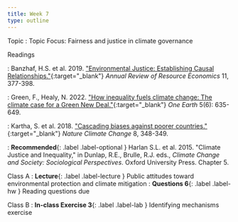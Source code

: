```yaml
---
title: Week 7
type: outline
---
```


Topic
: Topic Focus: Fairness and justice in climate governance

Readings

: Banzhaf, H.S. et al. 2019. ["Environmental Justice: Establishing Causal Relationships."](https://doi.org/10.1146/annurev-resource-100518-094131){:target="_blank"} _Annual Review of Resource Economics_ 11, 377-398.

: Green, F., Healy, N. 2022. ["How inequality fuels climate change: The climate case for a Green New Deal."](https://doi.org/10.1016/j.oneear.2022.05.005){:target="_blank"} _One Earth_ 5(6): 635-649.

: Kartha, S. et al. 2018. ["Cascading biases against poorer countries."](https://doi.org/10.1038/s41558-018-0152-7){:target="_blank"} _Nature Climate Change_ 8, 348-349.

: **Recommended**{: .label .label-optional } Harlan S.L. et al. 2015. "Climate Justice and Inequality," in Dunlap, R.E., Brulle, R.J. eds., _Climate Change and Society: Sociological Perspectives_. Oxford University Press. Chapter 5.

Class A
: **Lecture**{: .label .label-lecture } Public attitudes toward environmental protection and climate mitigation
: **Questions 6**{: .label .label-hw } Reading questions due

Class B
: **In-class Exercise 3**{: .label .label-lab } Identifying mechanisms exercise
